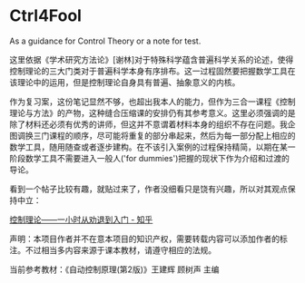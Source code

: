 # Ctrl4Fool
As a guidance for Control Theory or a note for test.

这里依据《学术研究方法论》[谢林]对于特殊科学蕴含普遍科学关系的论述，使得控制理论的三大门类对于普遍科学本身有序排布。这一过程固然要把握数学工具在该理论中的运用，但是控制理论自身具有普遍、抽象意义的内核。

作为复习案，这份笔记显然不够，也超出我本人的能力，但作为三合一课程《控制理论与方法》的产物，这种缝合压缩课的安排仍有其参考意义。这里必须强调的是除了材料还必须有优秀的讲师，但这并不意谓着材料本身的组织不存在问题。我企图调换三门课程的顺序，尽可能将重复的部分串起来，然后为每一部分配上相应的数学工具，随用随查或者逐步建构。在不该引入案例的过程保持精简，以期在某一阶段数学工具不需要进入一般人('for dummies')把握的现状下作为介绍和过渡的导论。

看到一个帖子比较有趣，就贴过来了，作者没细看只是饶有兴趣，所以对其观点保持中立：

[控制理论——一小时从劝退到入门 - 知乎](https://zhuanlan.zhihu.com/p/683044170)

声明：本项目作者并不在意本项目的知识产权，需要转载内容可以添加作者的标注。不过相当多内容来源于课本教材，请遵守相应的法规。



当前参考教材：《自动控制原理(第2版)》王建辉 顾树声 主编